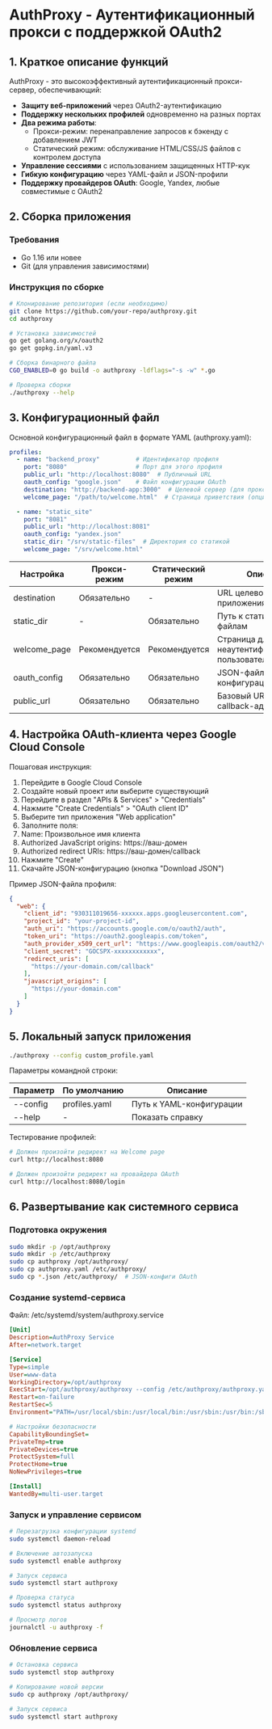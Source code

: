 # AuthProxy - Аутентификационный прокси с поддержкой OAuth2

## 1. Краткое описание функций

AuthProxy - это высокоэффективный аутентификационный прокси-сервер, обеспечивающий:

- **Защиту веб-приложений** через OAuth2-аутентификацию
- **Поддержку нескольких профилей** одновременно на разных портах
- **Два режима работы**:
  - Прокси-режим: перенаправление запросов к бэкенду с добавлением JWT
  - Статический режим: обслуживание HTML/CSS/JS файлов с контролем доступа
- **Управление сессиями** с использованием защищенных HTTP-кук
- **Гибкую конфигурацию** через YAML-файл и JSON-профили
- **Поддержку провайдеров OAuth**: Google, Yandex, любые совместимые с OAuth2

## 2. Сборка приложения

### Требования
- Go 1.16 или новее
- Git (для управления зависимостями)

### Инструкция по сборке
```bash
# Клонирование репозитория (если необходимо)
git clone https://github.com/your-repo/authproxy.git
cd authproxy

# Установка зависимостей
go get golang.org/x/oauth2
go get gopkg.in/yaml.v3

# Сборка бинарного файла
CGO_ENABLED=0 go build -o authproxy -ldflags="-s -w" *.go

# Проверка сборки
./authproxy --help
```

## 3. Конфигурационный файл

Основной конфигурационный файл в формате YAML (authproxy.yaml):

```yaml
profiles:
  - name: "backend_proxy"          # Идентификатор профиля
    port: "8080"                   # Порт для этого профиля
    public_url: "http://localhost:8080"  # Публичный URL
    oauth_config: "google.json"    # Файл конфигурации OAuth
    destination: "http://backend-app:3000"  # Целевой сервер (для прокси-режима)
    welcome_page: "/path/to/welcome.html"  # Страница приветствия (опционально)

  - name: "static_site"
    port: "8081"
    public_url: "http://localhost:8081"
    oauth_config: "yandex.json"
    static_dir: "/srv/static-files"  # Директория со статикой
    welcome_page: "/srv/welcome.html"
```

| Настройка    | Прокси-режим  | Статический режим | Описание                                         |
|--------------|---------------|-------------------|--------------------------------------------------|
| destination  | Обязательно   | -                 | URL целевого приложения                          |
| static_dir   | -             | Обязательно       | Путь к статическим файлам                        |
| welcome_page | Рекомендуется | Рекомендуется     | Страница для неаутентифицированных пользователей |
| oauth_config | Обязательно   | Обязательно       | JSON-файл с OAuth-конфигурацией                  |
| public_url   | Обязательно   | Обязательно       | Базовый URL для callback-адресов                 |

## 4. Настройка OAuth-клиента через Google Cloud Console

Пошаговая инструкция:

  1. Перейдите в Google Cloud Console
  2. Создайте новый проект или выберите существующий
  3. Перейдите в раздел "APIs & Services" > "Credentials"
  4. Нажмите "Create Credentials" > "OAuth client ID"
  5. Выберите тип приложения "Web application"
  6. Заполните поля:
  7. Name: Произвольное имя клиента
  8. Authorized JavaScript origins: https://ваш-домен
  9. Authorized redirect URIs: https://ваш-домен/callback
  10. Нажмите "Create"
  11. Скачайте JSON-конфигурацию (кнопка "Download JSON")

Пример JSON-файла профиля:
```json
{
  "web": {
    "client_id": "930311019656-xxxxxx.apps.googleusercontent.com",
    "project_id": "your-project-id",
    "auth_uri": "https://accounts.google.com/o/oauth2/auth",
    "token_uri": "https://oauth2.googleapis.com/token",
    "auth_provider_x509_cert_url": "https://www.googleapis.com/oauth2/v1/certs",
    "client_secret": "GOCSPX-xxxxxxxxxxxx",
    "redirect_uris": [
      "https://your-domain.com/callback"
    ],
    "javascript_origins": [
      "https://your-domain.com"
    ]
  }
}
```

## 5. Локальный запуск приложения

```bash
./authproxy --config custom_profile.yaml
```

Параметры командной строки:

| Параметр | По умолчанию   | Описание                 |
|----------|----------------|--------------------------|
| --config | profiles.yaml  | Путь к YAML-конфигурации |
| --help   | -              | Показать справку         |

Тестирование профилей:

```bash
# Должен произойти редирект на Welcome page
curl http://localhost:8080

# Должен произойти редирект на провайдера OAuth
curl http://localhost:8080/login
```

## 6. Развертывание как системного сервиса

### Подготовка окружения

```bash
sudo mkdir -p /opt/authproxy
sudo mkdir -p /etc/authproxy
sudo cp authproxy /opt/authproxy/
sudo cp authproxy.yaml /etc/authproxy/
sudo cp *.json /etc/authproxy/  # JSON-конфиги OAuth
```

### Создание systemd-сервиса

Файл: /etc/systemd/system/authproxy.service

```ini
[Unit]
Description=AuthProxy Service
After=network.target

[Service]
Type=simple
User=www-data
WorkingDirectory=/opt/authproxy
ExecStart=/opt/authproxy/authproxy --config /etc/authproxy/authproxy.yaml
Restart=on-failure
RestartSec=5
Environment="PATH=/usr/local/sbin:/usr/local/bin:/usr/sbin:/usr/bin:/sbin:/bin"

# Настройки безопасности
CapabilityBoundingSet=
PrivateTmp=true
PrivateDevices=true
ProtectSystem=full
ProtectHome=true
NoNewPrivileges=true

[Install]
WantedBy=multi-user.target
```

### Запуск и управление сервисом

```bash
# Перезагрузка конфигурации systemd
sudo systemctl daemon-reload

# Включение автозапуска
sudo systemctl enable authproxy

# Запуск сервиса
sudo systemctl start authproxy

# Проверка статуса
sudo systemctl status authproxy

# Просмотр логов
journalctl -u authproxy -f
```

### Обновление сервиса

```bash
# Остановка сервиса
sudo systemctl stop authproxy

# Копирование новой версии
sudo cp authproxy /opt/authproxy/

# Запуск сервиса
sudo systemctl start authproxy
```
